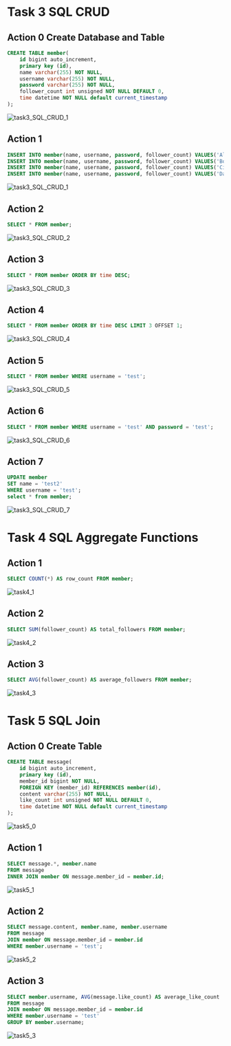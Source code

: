 # Task 3 SQL CRUD

## Action 0 Create Database and Table
```SQL
CREATE TABLE member(
	id bigint auto_increment,
    primary key (id),
    name varchar(255) NOT NULL,
    username varchar(255) NOT NULL,
    password varchar(255) NOT NULL,
    follower_count int unsigned NOT NULL DEFAULT 0,
    time datetime NOT NULL default current_timestamp
);
```
![task3_SQL_CRUD_1](https://github.com/farrenhi/phase1/assets/114633763/72565ce3-dc58-48f1-8954-2326f3aad9ee)

## Action 1
```SQL
INSERT INTO member(name, username, password, follower_count) VALUES('Allen', 'test', 'test', 1);
INSERT INTO member(name, username, password, follower_count) VALUES('Bob', 'little', 'big', 2);
INSERT INTO member(name, username, password, follower_count) VALUES('Cindy', 'high', 'low', 3);
INSERT INTO member(name, username, password, follower_count) VALUES('David', 'tall', 'short', 10);
```
![task3_SQL_CRUD_1](https://github.com/farrenhi/phase1/assets/114633763/72565ce3-dc58-48f1-8954-2326f3aad9ee)

## Action 2
```SQL
SELECT * FROM member;
```
![task3_SQL_CRUD_2](https://github.com/farrenhi/phase1/assets/114633763/4f8dcd51-2b66-462f-b190-0ae74ec394ae)

## Action 3
```SQL
SELECT * FROM member ORDER BY time DESC;
```
![task3_SQL_CRUD_3](https://github.com/farrenhi/phase1/assets/114633763/b93bdb19-629f-4d78-9caa-74e11ef861f6)

## Action 4
```SQL
SELECT * FROM member ORDER BY time DESC LIMIT 3 OFFSET 1;
```
![task3_SQL_CRUD_4](https://github.com/farrenhi/phase1/assets/114633763/ac180644-7684-4abb-a24b-153b332dcb27)

## Action 5
```SQL
SELECT * FROM member WHERE username = 'test';
```
![task3_SQL_CRUD_5](https://github.com/farrenhi/phase1/assets/114633763/07681798-2332-4201-a529-efc9991e0b08)

## Action 6
```SQL
SELECT * FROM member WHERE username = 'test' AND password = 'test';
```
![task3_SQL_CRUD_6](https://github.com/farrenhi/phase1/assets/114633763/2343d102-b2eb-412a-8702-e886a12d74d3)

## Action 7
```SQL
UPDATE member
SET name = 'test2'
WHERE username = 'test';
select * from member;
```
![task3_SQL_CRUD_7](https://github.com/farrenhi/phase1/assets/114633763/f276f691-0109-4bbb-897c-34fbcd7af77f)

# Task 4 SQL Aggregate Functions
## Action 1
```SQL
SELECT COUNT(*) AS row_count FROM member;
```
![task4_1](https://github.com/farrenhi/phase1/assets/114633763/683bce01-6ff5-4d92-869a-9e6ff54a4ad7)


## Action 2
```SQL
SELECT SUM(follower_count) AS total_followers FROM member;
```
![task4_2](https://github.com/farrenhi/phase1/assets/114633763/96d1acdc-0178-4188-9b65-78c3f8f02355)


## Action 3
```SQL
SELECT AVG(follower_count) AS average_followers FROM member;
```
![task4_3](https://github.com/farrenhi/phase1/assets/114633763/0a2c1a3e-e8cd-485f-9122-ac11982ca267)

# Task 5 SQL Join
## Action 0 Create Table
```SQL
CREATE TABLE message(
	id bigint auto_increment,
    primary key (id),
    member_id bigint NOT NULL,
    FOREIGN KEY (member_id) REFERENCES member(id),
    content varchar(255) NOT NULL,
    like_count int unsigned NOT NULL DEFAULT 0,
    time datetime NOT NULL default current_timestamp
);
```
![task5_0](https://github.com/farrenhi/phase1/assets/114633763/ccf718c3-ab0e-452a-afab-6735f4631e6f)

## Action 1
```SQL
SELECT message.*, member.name
FROM message
INNER JOIN member ON message.member_id = member.id;
```
![task5_1](https://github.com/farrenhi/phase1/assets/114633763/7e0c043d-1571-4a1c-a21f-da4d67b9674e)

## Action 2
```SQL
SELECT message.content, member.name, member.username
FROM message
JOIN member ON message.member_id = member.id
WHERE member.username = 'test';
```
![task5_2](https://github.com/farrenhi/phase1/assets/114633763/77f22eed-e8a9-4c1b-abb7-5119861ab859)


## Action 3
```SQL
SELECT member.username, AVG(message.like_count) AS average_like_count
FROM message
JOIN member ON message.member_id = member.id
WHERE member.username = 'test'
GROUP BY member.username;
```
![task5_3](https://github.com/farrenhi/phase1/assets/114633763/c93eb5e0-e279-4c2b-a6e0-9191c1d7ad77)
